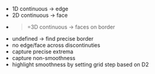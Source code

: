   * 1D continuous -> edge
  * 2D continuous -> face
  * >=3D continuous -> faces on border
  * undefined -> find precise border
  * no edge/face across discontinuties
  * capture precise extrema
  * capture non-smoothness
  * highlight smoothness by setting grid step based on D2